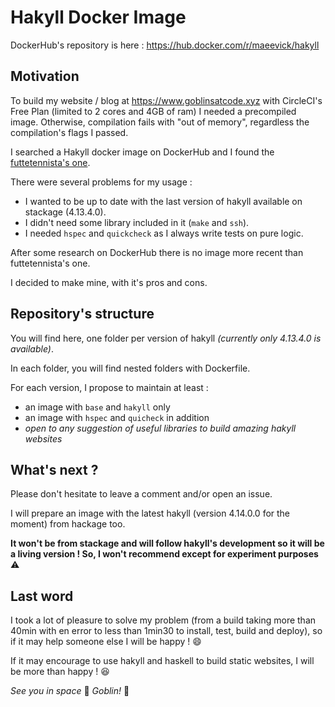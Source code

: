 # Hakyll Docker Image

DockerHub's repository is here : <a href="https://hub.docker.com/r/maeevick/hakyll" target="_blank">https://hub.docker.com/r/maeevick/hakyll</a>

## Motivation

To build my website / blog at <a href="https://www.goblinsatcode.xyz/" target="_blank">https://www.goblinsatcode.xyz</a> with CircleCI's Free Plan (limited to 2 cores and 4GB of ram) I needed a precompiled image. Otherwise, compilation fails with "out of memory", regardless the compilation's flags I passed.

I searched a Hakyll docker image on DockerHub and I found the <a href="https://hub.docker.com/r/futtetennista/hakyll" target="_blank">futtetennista's one</a>. 

There were several problems for my usage : 

- I wanted to be up to date with the last version of hakyll available on stackage (4.13.4.0).
- I didn't need some library included in it (`make` and `ssh`).
- I needed `hspec` and `quickcheck` as I always write tests on pure logic.

After some research on DockerHub there is no image more recent than futtetennista's one.

I decided to make mine, with it's pros and cons.

## Repository's structure

You will find here, one folder per version of hakyll _(currently only 4.13.4.0 is available)_.

In each folder, you will find nested folders with Dockerfile.

For each version, I propose to maintain at least :

- an image with `base` and `hakyll` only
- an image with `hspec` and `quicheck` in addition
- _open to any suggestion of useful libraries to build amazing hakyll websites_ 

## What's next ?

Please don't hesitate to leave a comment and/or open an issue.

I will prepare an image with the latest hakyll (version 4.14.0.0 for the moment) from hackage too.

__It won't be from stackage and will follow hakyll's development so it will be a living version ! So, I won't recommend except for experiment purposes__ :warning:

## Last word

I took a lot of pleasure to solve my problem (from a build taking more than 40min with en error to less than 1min30 to install, test, build and deploy), so if it may help someone else I will be happy ! :smile:

If it may encourage to use hakyll and haskell to build static websites, I will be more than happy ! :satisfied:

_See you in space_ :rocket: _Goblin!_ :japanese_goblin:


